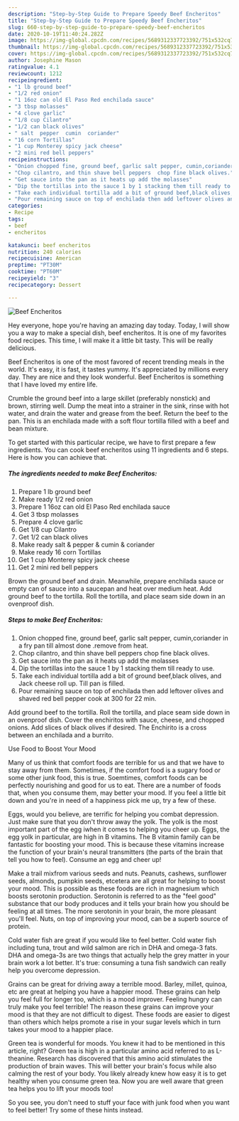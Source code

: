 ```yaml
---
description: "Step-by-Step Guide to Prepare Speedy Beef Encheritos"
title: "Step-by-Step Guide to Prepare Speedy Beef Encheritos"
slug: 660-step-by-step-guide-to-prepare-speedy-beef-encheritos
date: 2020-10-19T11:40:24.282Z
image: https://img-global.cpcdn.com/recipes/5689312337723392/751x532cq70/beef-encheritos-recipe-main-photo.jpg
thumbnail: https://img-global.cpcdn.com/recipes/5689312337723392/751x532cq70/beef-encheritos-recipe-main-photo.jpg
cover: https://img-global.cpcdn.com/recipes/5689312337723392/751x532cq70/beef-encheritos-recipe-main-photo.jpg
author: Josephine Mason
ratingvalue: 4.1
reviewcount: 1212
recipeingredient:
- "1 lb ground beef"
- "1/2 red onion"
- "1 16oz can old El Paso Red enchilada sauce"
- "3 tbsp molasses"
- "4 clove garlic"
- "1/8 cup Cilantro"
- "1/2 can black olives"
- " salt  pepper  cumin  coriander"
- "16 corn Tortillas"
- "1 cup Monterey spicy jack cheese"
- "2 mini red bell peppers"
recipeinstructions:
- "Onion chopped fine, ground beef, garlic salt pepper, cumin,coriander in a fry pan till almost done .remove from heat."
- "Chop cilantro, and thin shave bell peppers  chop fine black olives."
- "Get sauce into the pan as it heats up add the molasses"
- "Dip the tortillas into the sauce 1 by 1 stacking them till ready to use."
- "Take each individual tortilla add a bit of ground beef,black olives, and Jack cheese roll up. Till pan is filled."
- "Pour remaining sauce on top of enchilada then add leftover olives and shaved red bell pepper  cook at 300 for 22 min."
categories:
- Recipe
tags:
- beef
- encheritos

katakunci: beef encheritos 
nutrition: 240 calories
recipecuisine: American
preptime: "PT30M"
cooktime: "PT60M"
recipeyield: "3"
recipecategory: Dessert

---
```



![Beef Encheritos](https://img-global.cpcdn.com/recipes/5689312337723392/751x532cq70/beef-encheritos-recipe-main-photo.jpg)

Hey everyone, hope you're having an amazing day today. Today, I will show you a way to make a special dish, beef encheritos. It is one of my favorites food recipes. This time, I will make it a little bit tasty. This will be really delicious.

Beef Encheritos is one of the most favored of recent trending meals in the world. It's easy, it is fast, it tastes yummy. It's appreciated by millions every day. They are nice and they look wonderful. Beef Encheritos is something that I have loved my entire life.

Crumble the ground beef into a large skillet (preferably nonstick) and brown, stirring well. Dump the meat into a strainer in the sink, rinse with hot water, and drain the water and grease from the beef. Return the beef to the pan. This is an enchilada made with a soft flour tortilla filled with a beef and bean mixture.


To get started with this particular recipe, we have to first prepare a few ingredients. You can cook beef encheritos using 11 ingredients and 6 steps. Here is how you can achieve that.

<!--inarticleads1-->

##### The ingredients needed to make Beef Encheritos:

1. Prepare 1 lb ground beef
1. Make ready 1/2 red onion
1. Prepare 1 16oz can old El Paso Red enchilada sauce
1. Get 3 tbsp molasses
1. Prepare 4 clove garlic
1. Get 1/8 cup Cilantro
1. Get 1/2 can black olives
1. Make ready  salt &amp; pepper &amp; cumin &amp; coriander
1. Make ready 16 corn Tortillas
1. Get 1 cup Monterey spicy jack cheese
1. Get 2 mini red bell peppers


Brown the ground beef and drain. Meanwhile, prepare enchilada sauce or empty can of sauce into a saucepan and heat over medium heat. Add ground beef to the tortilla. Roll the tortilla, and place seam side down in an ovenproof dish. 

<!--inarticleads2-->

##### Steps to make Beef Encheritos:

1. Onion chopped fine, ground beef, garlic salt pepper, cumin,coriander in a fry pan till almost done .remove from heat.
1. Chop cilantro, and thin shave bell peppers  chop fine black olives.
1. Get sauce into the pan as it heats up add the molasses
1. Dip the tortillas into the sauce 1 by 1 stacking them till ready to use.
1. Take each individual tortilla add a bit of ground beef,black olives, and Jack cheese roll up. Till pan is filled.
1. Pour remaining sauce on top of enchilada then add leftover olives and shaved red bell pepper  cook at 300 for 22 min.


Add ground beef to the tortilla. Roll the tortilla, and place seam side down in an ovenproof dish. Cover the enchiritos with sauce, cheese, and chopped onions. Add slices of black olives if desired. The Enchirito is a cross between an enchilada and a burrito. 

Use Food to Boost Your Mood


Many of us think that comfort foods are terrible for us and that we have to stay away from them. Sometimes, if the comfort food is a sugary food or some other junk food, this is true. Soemtimes, comfort foods can be perfectly nourishing and good for us to eat. There are a number of foods that, when you consume them, may better your mood. If you feel a little bit down and you're in need of a happiness pick me up, try a few of these.

Eggs, would you believe, are terrific for helping you combat depression. Just make sure that you don't throw away the yolk. The yolk is the most important part of the egg iwhen it comes to helping you cheer up. Eggs, the egg yolk in particular, are high in B vitamins. The B vitamin family can be fantastic for boosting your mood. This is because these vitamins increase the function of your brain's neural transmitters (the parts of the brain that tell you how to feel). Consume an egg and cheer up!

Make a trail mixfrom various seeds and nuts. Peanuts, cashews, sunflower seeds, almonds, pumpkin seeds, etcetera are all great for helping to boost your mood. This is possible as these foods are rich in magnesium which boosts serotonin production. Serotonin is referred to as the "feel good" substance that our body produces and it tells your brain how you should be feeling at all times. The more serotonin in your brain, the more pleasant you'll feel. Nuts, on top of improving your mood, can be a superb source of protein.

Cold water fish are great if you would like to feel better. Cold water fish including tuna, trout and wild salmon are rich in DHA and omega-3 fats. DHA and omega-3s are two things that actually help the grey matter in your brain work a lot better. It's true: consuming a tuna fish sandwich can really help you overcome depression. 

Grains can be great for driving away a terrible mood. Barley, millet, quinoa, etc are great at helping you have a happier mood. These grains can help you feel full for longer too, which is a mood improver. Feeling hungry can truly make you feel terrible! The reason these grains can improve your mood is that they are not difficult to digest. These foods are easier to digest than others which helps promote a rise in your sugar levels which in turn takes your mood to a happier place.

Green tea is wonderful for moods. You knew it had to be mentioned in this article, right? Green tea is high in a particular amino acid referred to as L-theanine. Research has discovered that this amino acid stimulates the production of brain waves. This will better your brain's focus while also calming the rest of your body. You likely already knew how easy it is to get healthy when you consume green tea. Now you are well aware that green tea helps you to lift your moods too!

So you see, you don't need to stuff your face with junk food when you want to feel better! Try  some  of  these  hints  instead.

